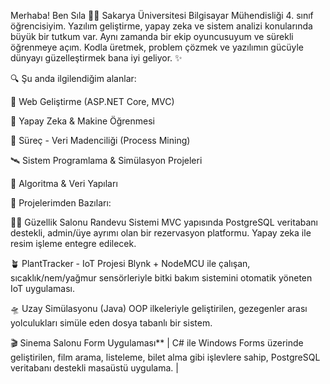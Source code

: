   Merhaba! Ben Sıla 🙋‍♀️
Sakarya Üniversitesi Bilgisayar Mühendisliği 4. sınıf öğrencisiyim. Yazılım geliştirme, yapay zeka ve sistem analizi konularında büyük bir tutkum var. Aynı zamanda bir ekip oyuncusuyum ve sürekli öğrenmeye açım. Kodla üretmek, problem çözmek ve yazılımın gücüyle dünyayı güzelleştirmek bana iyi geliyor. ✨

🔍 Şu anda ilgilendiğim alanlar:

  🔗 Web Geliştirme (ASP.NET Core, MVC)

  🤖 Yapay Zeka & Makine Öğrenmesi

  🔎 Süreç - Veri Madenciliği (Process Mining)

  🛰️ Sistem Programlama & Simülasyon Projeleri

  🧠 Algoritma & Veri Yapıları




🚀 Projelerimden Bazıları:

 💇‍♀️ Güzellik Salonu Randevu Sistemi	MVC yapısında PostgreSQL veritabanı destekli, admin/üye ayrımı olan bir rezervasyon platformu. Yapay zeka ile resim işleme entegre edilecek.

 🪴 PlantTracker - IoT Projesi	Blynk + NodeMCU ile çalışan, sıcaklık/nem/yağmur sensörleriyle bitki bakım sistemini otomatik yöneten IoT uygulaması.

 🛸 Uzay Simülasyonu (Java)	OOP ilkeleriyle geliştirilen, gezegenler arası yolculukları simüle eden dosya tabanlı bir sistem.

 🎬 Sinema Salonu Form Uygulaması** | C# ile Windows Forms üzerinde geliştirilen, film arama, listeleme, bilet alma gibi işlevlere sahip, PostgreSQL veritabanı destekli masaüstü uygulama. |
